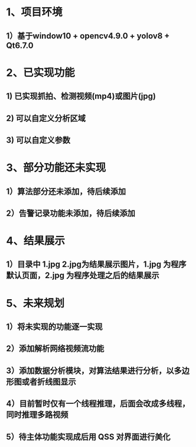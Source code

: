 # 1、项目环境
  ## 1）基于window10 + opencv4.9.0 + yolov8  + Qt6.7.0
# 2、已实现功能
  ## 1) 已实现抓拍、检测视频(mp4)或图片(jpg)
  ## 2) 可以自定义分析区域
  ## 3) 可以自定义参数
# 3、部分功能还未实现
  ## 1）算法部分还未添加，待后续添加
  ## 2）告警记录功能未添加，待后续添加
# 4、结果展示
  ## 1）目录中 1.jpg 2.jpg为结果展示图片，1.jpg 为程序默认页面，2.jpg 为程序处理之后的结果展示
# 5、未来规划
  ## 1）将未实现的功能逐一实现
  ## 2）添加解析网络视频流功能
  ## 3）添加数据分析模块，对算法结果进行分析，以多边形图或者折线图显示
  ## 4）目前暂时仅有一个线程推理，后面会改成多线程，同时推理多路视频
  ## 5）待主体功能实现成后用 QSS 对界面进行美化
